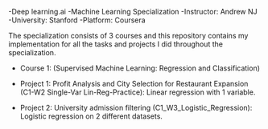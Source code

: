 -Deep learning.ai
-Machine Learning Specialization 
-Instructor: Andrew NJ  
-University: Stanford 
-Platform: Coursera 

The specialization consists of 3 courses and this repository contains my implementation for all the tasks and projects I did throughout the specialization.

- Course 1: (Supervised Machine Learning: Regression and Classification)

- Project 1: Profit Analysis and City Selection for Restaurant Expansion (C1-W2 Single-Var Lin-Reg-Practice): 
  Linear regression with 1 variable.
  

- Project 2: University admission filtering (C1_W3_Logistic_Regression):
  Logistic regression on 2 different datasets.

